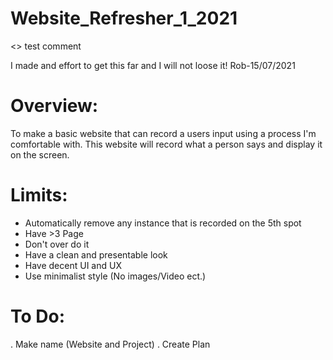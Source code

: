 # Website_Refresher_1_2021

<> test comment

I made and effort to get this far and I will not loose it! Rob-15/07/2021

# Overview:  <br />
To make a basic website that can record a users input using a process I'm comfortable with. This website will record what a person says and display it on the screen.  <br />

# Limits:
- Automatically remove any instance that is recorded on the 5th spot
- Have >3 Page
- Don't over do it
- Have a clean and presentable look
- Have decent UI and UX 
- Use minimalist style (No images/Video ect.)


# To Do:
. Make name (Website and Project)
. Create Plan

